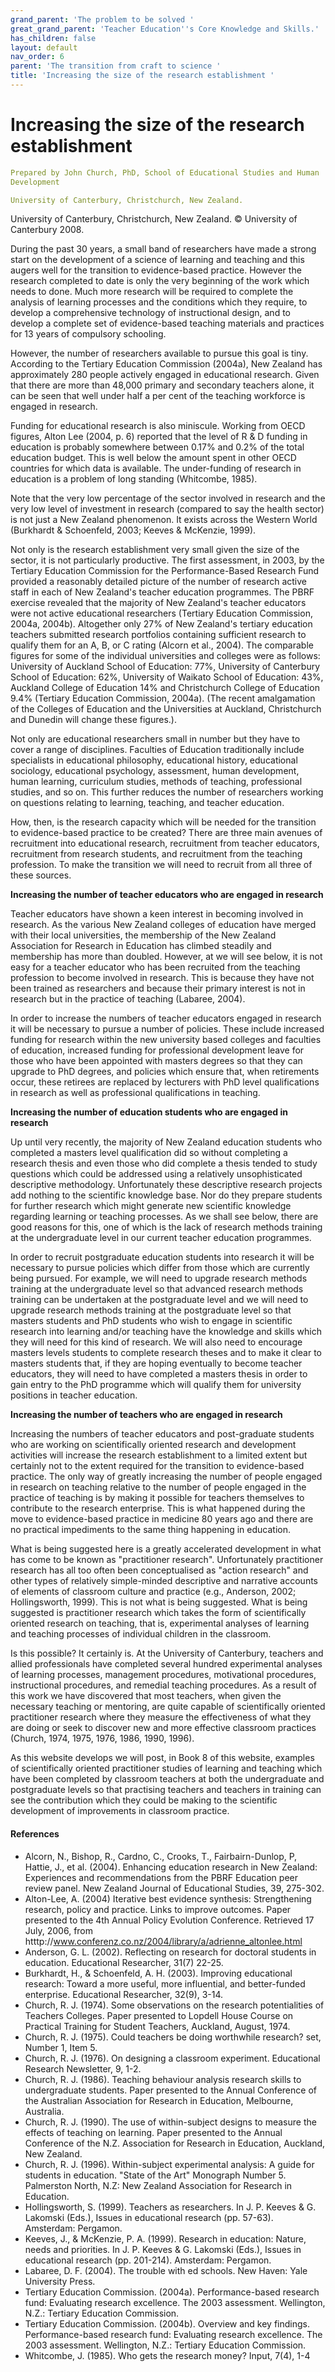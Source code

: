 ```yaml
---
grand_parent: 'The problem to be solved '
great_grand_parent: 'Teacher Education''s Core Knowledge and Skills.'
has_children: false
layout: default
nav_order: 6
parent: 'The transition from craft to science '
title: 'Increasing the size of the research establishment '
---
```

# Increasing the size of the research establishment


```yaml
Prepared by John Church, PhD, School of Educational Studies and Human
Development

University of Canterbury, Christchurch, New Zealand.
```


University of Canterbury, Christchurch, New Zealand. © University of
Canterbury 2008.

During the past 30 years, a small band of researchers have made a strong
start on the development of a science of learning and teaching and this
augers well for the transition to evidence-based practice. However the
research completed to date is only the very beginning of the work which
needs to done. Much more research will be required to complete the
analysis of learning processes and the conditions which they require, to
develop a comprehensive technology of instructional design, and to
develop a complete set of evidence-based teaching materials and
practices for 13 years of compulsory schooling.

However, the number of researchers available to pursue this goal is
tiny. According to the Tertiary Education Commission (2004a), New
Zealand has approximately 280 people actively engaged in educational
research. Given that there are more than 48,000 primary and secondary
teachers alone, it can be seen that well under half a per cent of the
teaching workforce is engaged in research.

Funding for educational research is also miniscule. Working from OECD
figures, Alton Lee (2004, p. 6) reported that the level of R & D funding
in education is probably somewhere between 0.17% and 0.2% of the total
education budget. This is well below the amount spent in other OECD
countries for which data is available. The under-funding of research in
education is a problem of long standing (Whitcombe, 1985).

Note that the very low percentage of the sector involved in research and
the very low level of investment in research (compared to say the health
sector) is not just a New Zealand phenomenon. It exists across the
Western World (Burkhardt & Schoenfeld, 2003; Keeves & McKenzie, 1999).

Not only is the research establishment very small given the size of the
sector, it is not particularly productive. The first assessment, in
2003, by the Tertiary Education Commission for the Performance-Based
Research Fund provided a reasonably detailed picture of the number of
research active staff in each of New Zealand's teacher education
programmes. The PBRF exercise revealed that the majority of New
Zealand's teacher educators were not active educational researchers
(Tertiary Education Commission, 2004a, 2004b). Altogether only 27% of
New Zealand's tertiary education teachers submitted research portfolios
containing sufficient research to qualify them for an A, B, or C rating
(Alcorn et al., 2004). The comparable figures for some of the individual
universities and colleges were as follows: University of Auckland School
of Education: 77%, University of Canterbury School of Education: 62%,
University of Waikato School of Education: 43%, Auckland College of
Education 14% and Christchurch College of Education 9.4% (Tertiary
Education Commission, 2004a). (The recent amalgamation of the Colleges
of Education and the Universities at Auckland, Christchurch and Dunedin
will change these figures.).

Not only are educational researchers small in number but they have to
cover a range of disciplines. Faculties of Education traditionally
include specialists in educational philosophy, educational history,
educational sociology, educational psychology, assessment, human
development, human learning, curriculum studies, methods of teaching,
professional studies, and so on. This further reduces the number of
researchers working on questions relating to learning, teaching, and
teacher education.

How, then, is the research capacity which will be needed for the
transition to evidence-based practice to be created? There are three
main avenues of recruitment into educational research, recruitment from
teacher educators, recruitment from research students, and recruitment
from the teaching profession. To make the transition we will need to
recruit from all three of these sources.

**Increasing the number of teacher educators who are engaged in
research**

Teacher educators have shown a keen interest in becoming involved in
research. As the various New Zealand colleges of education have merged
with their local universities, the membership of the New Zealand
Association for Research in Education has climbed steadily and
membership has more than doubled. However, at we will see below, it is
not easy for a teacher educator who has been recruited from the teaching
profession to become involved in research. This is because they have not
been trained as researchers and because their primary interest is not in
research but in the practice of teaching (Labaree, 2004).

In order to increase the numbers of teacher educators engaged in
research it will be necessary to pursue a number of policies. These
include increased funding for research within the new university based
colleges and faculties of education, increased funding for professional
development leave for those who have been appointed with masters degrees
so that they can upgrade to PhD degrees, and policies which ensure that,
when retirements occur, these retirees are replaced by lecturers with
PhD level qualifications in research as well as professional
qualifications in teaching.

**Increasing the number of education students who are engaged in
research**

Up until very recently, the majority of New Zealand education students
who completed a masters level qualification did so without completing a
research thesis and even those who did complete a thesis tended to study
questions which could be addressed using a relatively unsophisticated
descriptive methodology. Unfortunately these descriptive research
projects add nothing to the scientific knowledge base. Nor do they
prepare students for further research which might generate new
scientific knowledge regarding learning or teaching processes. As we
shall see below, there are good reasons for this, one of which is the
lack of research methods training at the undergraduate level in our
current teacher education programmes.

In order to recruit postgraduate education students into research it
will be necessary to pursue policies which differ from those which are
currently being pursued. For example, we will need to upgrade research
methods training at the undergraduate level so that advanced research
methods training can be undertaken at the postgraduate level and we will
need to upgrade research methods training at the postgraduate level so
that masters students and PhD students who wish to engage in scientific
research into learning and/or teaching have the knowledge and skills
which they will need for this kind of research. We will also need to
encourage masters levels students to complete research theses and to
make it clear to masters students that, if they are hoping eventually to
become teacher educators, they will need to have completed a masters
thesis in order to gain entry to the PhD programme which will qualify
them for university positions in teacher education.

**Increasing the number of teachers who are engaged in research**

Increasing the numbers of teacher educators and post-graduate students
who are working on scientifically oriented research and development
activities will increase the research establishment to a limited extent
but certainly not to the extent required for the transition to
evidence-based practice. The only way of greatly increasing the number
of people engaged in research on teaching relative to the number of
people engaged in the practice of teaching is by making it possible for
teachers themselves to contribute to the research enterprise. This is
what happened during the move to evidence-based practice in medicine 80
years ago and there are no practical impediments to the same thing
happening in education.

What is being suggested here is a greatly accelerated development in
what has come to be known as "practitioner research". Unfortunately
practitioner research has all too often been conceptualised as "action
research" and other types of relatively simple-minded descriptive and
narrative accounts of elements of classroom culture and practice (e.g.,
Anderson, 2002; Hollingsworth, 1999). This is not what is being
suggested. What is being suggested is practitioner research which takes
the form of scientifically oriented research on teaching, that is,
experimental analyses of learning and teaching processes of individual
children in the classroom.

Is this possible? It certainly is. At the University of Canterbury,
teachers and allied professionals have completed several hundred
experimental analyses of learning processes, management procedures,
motivational procedures, instructional procedures, and remedial teaching
procedures. As a result of this work we have discovered that most
teachers, when given the necessary teaching or mentoring, are quite
capable of scientifically oriented practitioner research where they
measure the effectiveness of what they are doing or seek to discover new
and more effective classroom practices (Church, 1974, 1975, 1976, 1986,
1990, 1996).

As this website develops we will post, in Book 8 of this website,
examples of scientifically oriented practitioner studies of learning and
teaching which have been completed by classroom teachers at both the
undergraduate and postgraduate levels so that practising teachers and
teachers in training can see the contribution which they could be making
to the scientific development of improvements in classroom practice.


#### References

-   Alcorn, N., Bishop, R., Cardno, C., Crooks, T., Fairbairn-Dunlop, P,
    Hattie, J., et al. (2004). Enhancing education research in New
    Zealand: Experiences and recommendations from the PBRF Education
    peer review panel. New Zealand Journal of Educational Studies, 39,
    275-302.
-   Alton-Lee, A. (2004) Iterative best evidence synthesis:
    Strengthening research, policy and practice. Links to improve
    outcomes. Paper presented to the 4th Annual Policy Evolution
    Conference. Retrieved 17 July, 2006, from
    htttp://www.conferenz.co.nz/2004/library/a/adrienne_altonlee.html
-   Anderson, G. L. (2002). Reflecting on research for doctoral students
    in education. Educational Researcher, 31(7) 22-25.
-   Burkhardt, H., & Schoenfeld, A. H. (2003). Improving educational
    research: Toward a more useful, more influential, and better-funded
    enterprise. Educational Researcher, 32(9), 3-14.
-   Church, R. J. (1974). Some observations on the research
    potentialities of Teachers Colleges. Paper presented to Lopdell
    House Course on Practical Training for Student Teachers, Auckland,
    August, 1974.
-   Church, R. J. (1975). Could teachers be doing worthwhile research?
    set, Number 1, Item 5.
-   Church, R. J. (1976). On designing a classroom experiment.
    Educational Research Newsletter, 9, 1-2.
-   Church, R. J. (1986). Teaching behaviour analysis research skills to
    undergraduate students. Paper presented to the Annual Conference of
    the Australian Association for Research in Education, Melbourne,
    Australia.
-   Church, R. J. (1990). The use of within-subject designs to measure
    the effects of teaching on learning. Paper presented to the Annual
    Conference of the N.Z. Association for Research in Education,
    Auckland, New Zealand.
-   Church, R. J. (1996). Within-subject experimental analysis: A guide
    for students in education. \"State of the Art\" Monograph Number 5.
    Palmerston North, N.Z: New Zealand Association for Research in
    Education.
-   Hollingsworth, S. (1999). Teachers as researchers. In J. P. Keeves
    & G. Lakomski (Eds.), Issues in educational research (pp. 57-63).
    Amsterdam: Pergamon.
-   Keeves, J., & McKenzie, P. A. (1999). Research in education: Nature,
    needs and priorities. In J. P. Keeves & G. Lakomski (Eds.), Issues
    in educational research (pp. 201-214). Amsterdam: Pergamon.
-   Labaree, D. F. (2004). The trouble with ed schools. New Haven: Yale
    University Press.
-   Tertiary Education Commission. (2004a). Performance-based research
    fund: Evaluating research excellence. The 2003 assessment.
    Wellington, N.Z.: Tertiary Education Commission.
-   Tertiary Education Commission. (2004b). Overview and key findings.
    Performance-based research fund: Evaluating research excellence. The
    2003 assessment. Wellington, N.Z.: Tertiary Education Commission.
-   Whitcombe, J. (1985). Who gets the research money? Input, 7(4), 1-4

